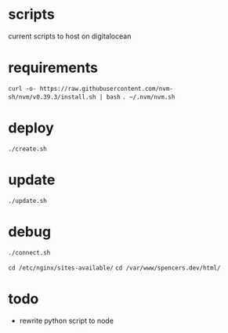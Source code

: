 # scripts

current scripts to host on digitalocean

# requirements

`curl -o- https://raw.githubusercontent.com/nvm-sh/nvm/v0.39.3/install.sh | bash`
`. ~/.nvm/nvm.sh`

# deploy
`./create.sh`

# update
`./update.sh`

# debug
`./connect.sh`

`cd /etc/nginx/sites-available/`
`cd /var/www/spencers.dev/html/`

# todo

* rewrite python script to node
